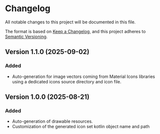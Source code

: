 # Changelog

All notable changes to this project will be documented in this file.

The format is based on [Keep a Changelog](https://keepachangelog.com/en/1.1.0/),
and this project adheres to [Semantic Versioning](https://semver.org/spec/v2.0.0.html).

## **Version 1.1.0 (2025-09-02)**

### **Added** 
- Auto-generation for image vectors coming from Material Icons libraries using a dedicated icons source directory and icon file.

## **Version 1.0.0 (2025-08-21)**

### **Added** 
- Auto-generation of drawable resources.
- Customization of the generated icon set kotlin object name and path
